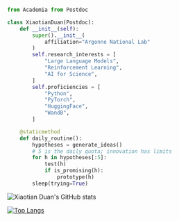 ```python

from Academia from Postdoc

class XiaotianDuan(Postdoc):
    def __init__(self):
        super().__init__(
            affiliation="Argonne National Lab"
        )
        self.research_interests = [
            "Large Language Models",
            "Reinforcement Learning",
            "AI for Science",
        ]
        self.proficiencies = [
            "Python",
            "PyTorch",
            "HuggingFace",
            "WandB",
        ]

    @staticmethod
    def daily_routine():
        hypotheses = generate_ideas()
        # 5 is the daily quota; innovation has limits
        for h in hypotheses[:5]:
            test(h)
            if is_promising(h):
                prototype(h)
        sleep(trying=True)

```

![Xiaotian Duan's GitHub stats](https://github-readme-stats.vercel.app/api?username=xduan7&show_icons=true&theme=gotham&hide=prs,issues,contribs&count_private=true)

[![Top Langs](https://github-readme-stats.vercel.app/api/top-langs/?username=xduan7&layout=compact&theme=gotham)](https://github.com/anuraghazra/github-readme-stats)
